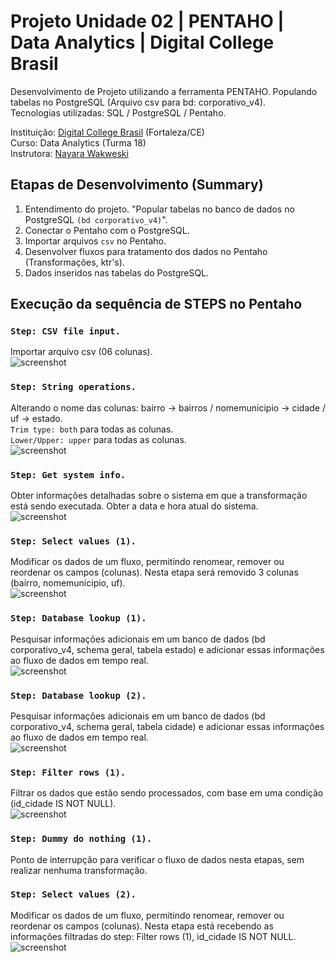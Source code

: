 # Projeto Unidade 02 | PENTAHO | Data Analytics | Digital College Brasil

Desenvolvimento de Projeto utilizando a ferramenta PENTAHO. Populando tabelas no PostgreSQL (Arquivo csv para bd: corporativo_v4).<br>
Tecnologias utilizadas: SQL / PostgreSQL / Pentaho.<br>

Instituição: [Digital College Brasil](https://digitalcollege.com.br/) (Fortaleza/CE) <br>
Curso: Data Analytics (Turma 18) <br>
Instrutora: [Nayara Wakweski](https://github.com/NayaraWakewski) <br>

## Etapas de Desenvolvimento (Summary)
1. Entendimento do projeto. "Popular tabelas no banco de dados no PostgreSQL `(bd corporativo_v4)`".
2. Conectar o Pentaho com o PostgreSQL.
3. Importar arquivos `csv` no Pentaho.
4. Desenvolver fluxos para tratamento dos dados no Pentaho (Transformações, ktr's).
5. Dados inseridos nas tabelas do PostgreSQL. <br>

## Execução da sequência de STEPS no Pentaho

### `Step: CSV file input.` 
Importar arquivo csv (06 colunas). <br>
![screenshot](/images/importar_csv.png) <br>

### `Step: String operations.` 
Alterando o nome das colunas: bairro -> bairros / nomemunicipio -> cidade / uf -> estado. <br>
`Trim type: both` para todas as colunas. <br>
`Lower/Upper: upper` para todas as colunas. <br> 
![screenshot](/images/string_operations.png) <br>

### `Step: Get system info.` 
Obter informações detalhadas sobre o sistema em que a transformação está sendo executada. Obter a data e hora atual do sistema.<br>
![screenshot](/images/get_system_info.png) <br>

### `Step: Select values (1).` 
Modificar os dados de um fluxo, permitindo renomear, remover ou reordenar os campos (colunas). Nesta etapa será removido 3 colunas (bairro, nomemunicipio, uf).<br>
![screenshot](/images/select_values1.png) <br>

### `Step: Database lookup (1).` 
Pesquisar informações adicionais em um banco de dados (bd corporativo_v4, schema geral, tabela estado) e adicionar essas informações ao fluxo de dados em tempo real.<br>
![screenshot](/images/database_lookup_estado.png) <br>

### `Step: Database lookup (2).` 
Pesquisar informações adicionais em um banco de dados (bd corporativo_v4, schema geral, tabela cidade) e adicionar essas informações ao fluxo de dados em tempo real.<br>
![screenshot](/images/database_lookup_cidade.png) <br>

### `Step: Filter rows (1).` 
Filtrar os dados que estão sendo processados, com base em uma condição (id_cidade IS NOT NULL). <br>
![screenshot](/images/filter_rows_1.png) <br>

### `Step: Dummy do nothing (1).` 
Ponto de interrupção para verificar o fluxo de dados nesta etapas, sem realizar nenhuma transformação.<br>

### `Step: Select values (2).` 
Modificar os dados de um fluxo, permitindo renomear, remover ou reordenar os campos (colunas). Nesta etapa está recebendo as informações filtradas do step: Filter rows (1), id_cidade IS NOT NULL.<br>
![screenshot](/images/select_values_2.png) <br>

